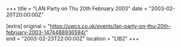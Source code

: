 +++
title = "LAN Party on Thu 20th February 2003"
date = "2003-02-20T20:00:00Z"

[extra]
original = "https://uwcs.co.uk/events/lan-party-on-thu-20th-february-2003-1474488936594/"    
end = "2003-02-23T22:00:00Z"
location = "LIB2"
+++



